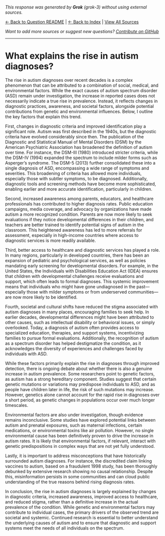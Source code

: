 <!-- 
Generated by: grok
Model: grok-3
Prompt type: default
Generated at: 2025-06-23T17:22:42.192611
-->

*This response was generated by **Grok** (grok-3) without using external sources.*

[← Back to Question README](README.md) | [← Back to Index](../README.md) | [View All Sources](../allsources.md)

*Want to add more sources or suggest new questions? [Contribute on GitHub](https://github.com/justinwest/SuggestedSources)*

---

# What explains the rise in autism diagnoses?

The rise in autism diagnoses over recent decades is a complex phenomenon that can be attributed to a combination of social, medical, and environmental factors. While the exact causes of autism spectrum disorder (ASD) remain under investigation, the increase in reported cases does not necessarily indicate a true rise in prevalence. Instead, it reflects changes in diagnostic practices, awareness, and societal factors, alongside potential contributions from genetic and environmental influences. Below, I outline the key factors that explain this trend.

First, changes in diagnostic criteria and improved identification play a significant role. Autism was first described in the 1940s, but the diagnostic criteria have evolved considerably since then. The publication of the Diagnostic and Statistical Manual of Mental Disorders (DSM) by the American Psychiatric Association has broadened the definition of autism over time. For instance, the DSM-III (1980) introduced stricter criteria, while the DSM-IV (1994) expanded the spectrum to include milder forms such as Asperger’s syndrome. The DSM-5 (2013) further consolidated these into a single diagnosis of ASD, encompassing a wide range of symptoms and severities. This broadening of criteria has allowed more individuals, especially those with subtler symptoms, to be diagnosed. Additionally, diagnostic tools and screening methods have become more sophisticated, enabling earlier and more accurate identification, particularly in children.

Second, increased awareness among parents, educators, and healthcare professionals has contributed to higher diagnosis rates. Public education campaigns, media coverage, and advocacy by organizations have made autism a more recognized condition. Parents are now more likely to seek evaluations if they notice developmental differences in their children, and teachers are better trained to identify potential signs of autism in the classroom. This heightened awareness has led to more referrals for assessment, especially in high-income countries where access to diagnostic services is more readily available.

Third, better access to healthcare and diagnostic services has played a role. In many regions, particularly in developed countries, there has been an expansion of pediatric and psychological services, as well as policies mandating early screening for developmental disorders. For example, in the United States, the Individuals with Disabilities Education Act (IDEA) ensures that children with developmental challenges receive evaluations and support, which often leads to formal diagnoses. This systemic improvement means that individuals who might have gone undiagnosed in the past—especially those with milder symptoms or from underserved communities—are now more likely to be identified.

Fourth, societal and cultural shifts have reduced the stigma associated with autism diagnoses in many places, encouraging families to seek help. In earlier decades, developmental differences might have been attributed to other causes, such as intellectual disability or behavioral issues, or simply overlooked. Today, a diagnosis of autism often provides access to specialized education, therapies, and support systems, incentivizing families to pursue formal evaluations. Additionally, the recognition of autism as a spectrum disorder has helped destigmatize the condition, as it acknowledges the diversity of experiences and challenges faced by individuals with ASD.

While these factors primarily explain the rise in diagnoses through improved detection, there is ongoing debate about whether there is also a genuine increase in autism prevalence. Some researchers point to genetic factors, as autism has a strong hereditary component. Studies suggest that certain genetic mutations or variations may predispose individuals to ASD, and as people have children later in life, the risk of such mutations may increase. However, genetics alone cannot account for the rapid rise in diagnoses over a short period, as genetic changes in populations occur over much longer timescales.

Environmental factors are also under investigation, though evidence remains inconclusive. Some studies have explored potential links between autism and prenatal exposures, such as maternal infections, certain medications, or environmental toxins like air pollution. However, no single environmental cause has been definitively proven to drive the increase in autism rates. It is likely that environmental factors, if relevant, interact with genetic predispositions in complex ways that are not yet fully understood.

Lastly, it is important to address misconceptions that have historically surrounded autism diagnoses. For instance, the discredited claim linking vaccines to autism, based on a fraudulent 1998 study, has been thoroughly debunked by extensive research showing no causal relationship. Despite this, misinformation persists in some communities and can cloud public understanding of the true reasons behind rising diagnosis rates.

In conclusion, the rise in autism diagnoses is largely explained by changes in diagnostic criteria, increased awareness, improved access to healthcare, and reduced stigma, rather than a definitive increase in the actual prevalence of the condition. While genetic and environmental factors may contribute to individual cases, the primary drivers of the observed trend are societal and systemic. Continued research is essential to better understand the underlying causes of autism and to ensure that diagnostic and support systems meet the needs of all individuals on the spectrum.
